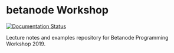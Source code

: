 # betanode Workshop
[![Documentation Status](https://readthedocs.org/projects/betanode-workshop/badge/?version=latest)](https://betanode-workshop.readthedocs.io/?badge=latest)

Lecture notes and examples repository for Betanode Programming Workshop 2019.
